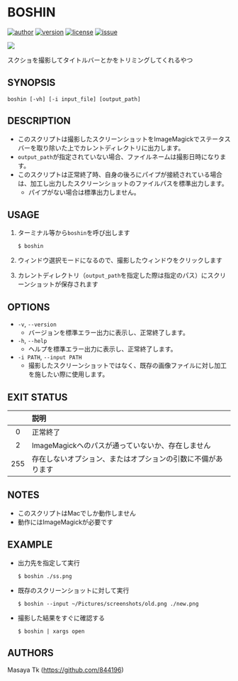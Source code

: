 # BOSHIN
[![author](http://img.shields.io/badge/author-844196-blue.svg?style=flat)](https://github.com/844196)
[![version](http://img.shields.io/github/tag/844196/boshin.svg?style=flat&label=version)](https://github.com/844196/boshin/releases)
[![license](http://img.shields.io/badge/license-MIT-red.svg?style=flat)](LICENSE)
[![issue](http://img.shields.io/github/issues/844196/boshin.svg?style=flat)](https://github.com/844196/boshin/issues)

![](http://33.media.tumblr.com/96e3db1b52b435be7d06bcf767639510/tumblr_njck065NS31s7qf9xo1_1280.gif)

スクショを撮影してタイトルバーとかをトリミングしてくれるやつ

## SYNOPSIS
```
boshin [-vh] [-i input_file] [output_path]
```

## DESCRIPTION

- このスクリプトは撮影したスクリーンショットをImageMagickでステータスバーを取り除いた上でカレントディレクトリに出力します。
- `output_path`が指定されていない場合、ファイルネームは撮影日時になります。
- このスクリプトは正常終了時、自身の後ろにパイプが接続されている場合は、加工し出力したスクリーンショットのファイルパスを標準出力します。
    - パイプがない場合は標準出力しません。

## USAGE

1. ターミナル等から`boshin`を呼び出します

    ```shellsession
    $ boshin
    ```

2. ウィンドウ選択モードになるので、撮影したウィンドウをクリックします
3. カレントディレクトリ（`output_path`を指定した際は指定のパス）にスクリーンショットが保存されます

## OPTIONS

- `-v`, `--version`
    - バージョンを標準エラー出力に表示し、正常終了します。
- `-h`, `--help`
    - ヘルプを標準エラー出力に表示し、正常終了します。
- `-i PATH`, `--input PATH`
    - 撮影したスクリーンショットではなく、既存の画像ファイルに対し加工を施したい際に使用します。

## EXIT STATUS

|   |説明                                                        |
|:-:|:-----------------------------------------------------------|
| 0 |正常終了                                                    |
| 2 |ImageMagickへのパスが通っていないか、存在しません           |
|255|存在しないオプション、またはオプションの引数に不備があります|

## NOTES

- このスクリプトはMacでしか動作しません
- 動作にはImageMagickが必要です

## EXAMPLE

- 出力先を指定して実行
    ```shellsession
    $ boshin ./ss.png
    ```

- 既存のスクリーンショットに対して実行
    ```shellsession
    $ boshin --input ~/Pictures/screenshots/old.png ./new.png
    ```

- 撮影した結果をすぐに確認する
    ```shellsession
    $ boshin | xargs open
    ```


## AUTHORS
Masaya Tk (<https://github.com/844196>)
